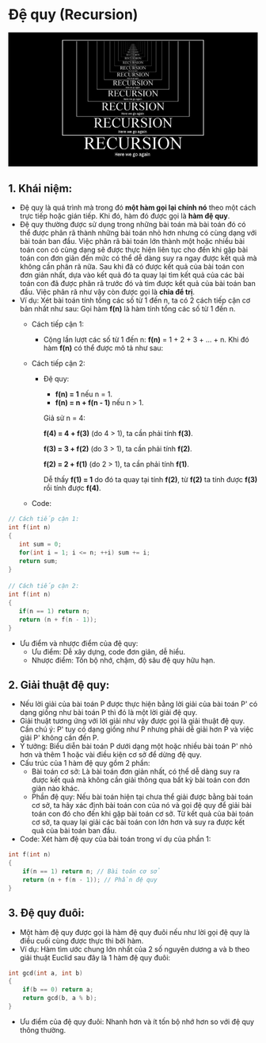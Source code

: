 # Đệ quy (Recursion)

![Ảnh mô tả](/image/img1.jpg)

 ## 1. Khái niệm:
- Đệ quy là quá trình mà trong đó **một hàm gọi lại chính nó** theo một cách trực tiếp hoặc gián tiếp. Khi đó, hàm đó được gọi là **hàm đệ quy**.
- Đệ quy thường được sử dụng trong những bài toán mà bài toán đó có thể được phân rã thành những bài toán nhỏ hơn nhưng có cùng dạng với bài toán ban đầu. Việc phân rã bài toán lớn thành một hoặc nhiều bài toán con có cùng dạng sẽ được thực hiện liên tục cho đến khi gặp bài toán con đơn giản đến mức có thể dễ dàng suy ra ngay được kết quả mà không cần phân rã nữa. Sau khi đã có được kết quả của bài toán con đơn giản nhất, dựa vào kết quả đó ta quay lại tìm kết quả của các bài toán con đã được phân rã trước đó và tìm được kết quả của bài toán ban đầu. Việc phân rã như vậy còn được gọi là **chia để trị**.
- Ví dụ: Xét bài toán tính tổng các số từ 1 đến n, ta có 2 cách tiếp cận cơ bản nhất như sau: Gọi hàm **f(n)** là hàm tính tổng các số từ 1 đến n.
	 - Cách tiếp cận 1: 
		 - Cộng lần lượt các số từ 1 đến n:  **f(n)** = 1 + 2 + 3 + ... + n.
	 Khi đó hàm **f(n)** có thể được mô tả như sau:
	- Cách tiếp cận 2:
		- Đệ quy: 
			- **f(n) = 1** nếu n = 1.
			- **f(n) = n + f(n - 1)** nếu n > 1.
			
			Giả sử n = 4:
      
			**f(4) = 4 + f(3)** (do 4 > 1), ta cần phải tính **f(3)**.
      
			**f(3) = 3 + f(2)** (do 3 > 1), ta cần phải tính **f(2)**.
      
			**f(2) = 2 + f(1)** (do 2 > 1), ta cần phải tính **f(1)**.
      
			Dễ thấy **f(1) = 1** do đó ta quay tại tính **f(2)**, từ **f(2)** ta tính được **f(3)** rồi tính được **f(4)**.
      
	- Code:
 ```C++
 // Cách tiếp cận 1:
int f(int n)
{
	int sum = 0;
	for(int i = 1; i <= n; ++i) sum += i;
	return sum;
}

// Cách tiếp cận 2:
int f(int n)
{
	if(n == 1) return n;
	return (n + f(n - 1));
}
```
- Ưu điểm và nhược điểm của đệ quy:
	- Ưu điểm: Dễ xây dựng, code đơn giản, dễ hiểu.
	- Nhược điểm: Tốn bộ nhớ, chậm, độ sâu đệ quy hữu hạn.
## 2. Giải thuật đệ quy:
- Nếu lời giải của bài toán P được thực hiện bằng lời giải của bài toán P' có dạng giống như bài toán P thì đó là một lời giải đệ quy.
- Giải thuật tương ứng với lời giải như vậy được gọi là giải thuật đệ quy. Cần chú ý: P' tuy có dạng giống như P nhưng phải dễ giải hơn P và việc giải P' không cần đến P.
- Ý tưởng: Biểu diễn bài toán P dưới dạng một hoặc nhiều bài toán P' nhỏ hơn và thêm 1 hoặc vài điều kiện cơ sở để dừng đệ quy.
- Cấu trúc của 1 hàm đệ quy gồm 2 phần:
	- Bài toán cơ sở: Là bài toán đơn giản nhất, có thể dễ dàng suy ra được kết quả mà không cần giải thông qua bất kỳ bài toán con đơn giản nào khác.
	- Phần đệ quy: Nếu bài toán hiện tại chưa thể giải được bằng bài toán cơ sở, ta hãy xác định bài toán con của nó và gọi đệ quy để giải bài toán con đó cho đến khi gặp bài toán cơ sở. Từ kết quả của bài toán cơ sở, ta quay lại giải các bài toán con lớn hơn và suy ra được kết quả của bài toán ban đầu.
- Code: Xét hàm đệ quy của bài toán trong ví dụ của phần 1:
```C++
int f(int n)
{
	if(n == 1) return n; // Bài toán cơ sở
	return (n + f(n - 1)); // Phần đệ quy
}
```
## 3. Đệ quy đuôi: 
- Một hàm đệ quy được gọi là hàm đệ quy đuôi nếu như lời gọi đệ quy là điều cuối cùng được thực thi bởi hàm.
- Ví dụ: Hàm tìm ước chung lớn nhất của 2 số nguyên dương a và b theo giải thuật Euclid sau đây là 1 hàm đệ quy đuôi:
```C++
int gcd(int a, int b)
{
	if(b == 0) return a;
	return gcd(b, a % b);
}
```
- Ưu điểm của đệ quy đuôi: Nhanh hơn và ít tốn bộ nhớ hơn so với đệ quy thông thường.
	
